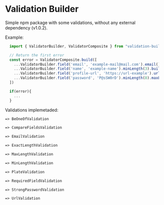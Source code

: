 # **Validation Builder**

Simple npm package with some validations, without any external dependency (v1.0.2).

Example:
```js
  import { ValidatorBuilder, ValidatorComposite } from "validation-builder";

  // Return the first error
  const error = ValidatorComposite.build([
    ...ValidatorBuilder.field('email', 'example-mail@mail.com').email().build(),
    ...ValidatorBuilder.field('name', 'example-name').minLength(3).build(),
    ...ValidatorBuilder.field('profile-url', 'https://url-example').url(3).build(),
    ...ValidatorBuilder.field('password', 'P@sSW0rD').minLength(8).maxLength(25).strongPassword().build(),
  ])

  if(error){
    ...
  }
```

Validations implemetaded:
```txt
=> BeOneOfValidation

=> CompareFieldsValidation

=> EmailValidation

=> ExactLengthValidation

=> MaxLengthValidation

=> MinLengthValidation

=> PlateValidation

=> RequiredFieldValidation

=> StrongPasswordValidation

=> UrlValidation
```